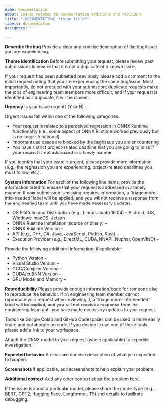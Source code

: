 ```yaml
---
name: Documentation
about: issues related to documentation additions and revisions
title: "[DOCUMENTATION] *issue title*"
labels: documentation
assignees: ''

---
```


**Describe the bug**
Provide a clear and concise description of the bug/issue you are experiencing.

**Theme identification**
Before submitting your request, please review past submissions to ensure that it is not a duplicate of a known issue.

If your request has been submitted previously, please add a comment to the initial request noting that you are experiencing the same bug/issue. Most importantly, do not proceed with your submission; duplicate requests make the jobs of engineering team members more difficult, and if your request is identified as a duplicate, it will be closed.

**Urgency**
Is your issue urgent? (Y or N) – 

Urgent issues fall within one of the following categories:
- Your request is related to a perceived regression in ONNX Runtime functionality (i.e., some aspect of ONNX Runtime worked previously but is no longer functional)
- Important use cases are blocked by the bug/issue you are encountering
- You have a strict project-related deadline that you are going to miss if your request is not addressed in a timely manner

If you identify that your issue is urgent, please provide more information (e.g., the regression you are experiencing, project-related deadlines you must follow, etc.).

**System information**
For each of the following line items, provide the information listed to ensure that your request is addressed in a timely manner. If your submission is missing required information, a “triage:more-info-needed” label will be applied, and you will not receive a response from the engineering team until you have made necessary updates.

- OS Platform and Distribution (e.g., Linux Ubuntu 16.04) – Android, iOS, Windows, macOS, Jetson
- ONNX Runtime Installation (source or binary) – 
- ONNX Runtime Version – 
- API (e.g., C++, C#, Java, JavaScript, Python, Rust) – 
- Execution Provider (e.g., DirectML, CUDA, NNAPI, Nuphar, OpenVINO) – 

Provide the following additional information, if applicable:
- Python Version – 
- Visual Studio Version – 
- GCC/Compiler Version – 
- CUDA/cuDNN Version – 
- GPU Model and Memory – 

**Reproducibility**
Please provide enough information/code for someone else to reproduce the behavior. If an engineering team member cannot reproduce your request when reviewing it, a “triage:more-info-needed” label will be applied, and you will not receive a response from the engineering team until you have made necessary updates to your request.

Tools like Google Colab and GitHub Codespaces can be used to more easily share and collaborate on code. If you decide to use one of these tools, please add a link to your workspace.

Attach the ONNX model to your request (where applicable) to expedite investigation.

**Expected behavior**
A clear and concise description of what you expected to happen.

**Screenshots**
If applicable, add screenshots to help explain your problem.

**Additional context**
Add any other context about the problem here.

If the issue is about a particular model, please share the model type (e.g., BERT, GPT2, Hugging Face, Longformer, T5) and details to facilitate debugging.
